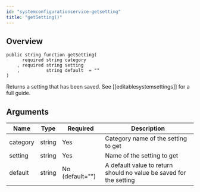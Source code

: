 ```yaml
---
id: "systemconfigurationservice-getsetting"
title: "getSetting()"
---
```



## Overview




```luceescript
public string function getSetting(
      required string category
    , required string setting 
    ,          string default  = ""
)
```

Returns a setting that has been saved.
See [[editablesystemsettings]] for a full guide.

## Arguments


<div class="table-responsive"><table class="table"><thead><tr><th>Name</th><th>Type</th><th>Required</th><th>Description</th></tr></thead><tbody><tr><td>category</td><td>string</td><td>Yes</td><td>Category name of the setting to get</td></tr><tr><td>setting</td><td>string</td><td>Yes</td><td>Name of the setting to get</td></tr><tr><td>default</td><td>string</td><td>No (default="")</td><td>A default value to return should no value be saved for the setting</td></tr></tbody></table></div>